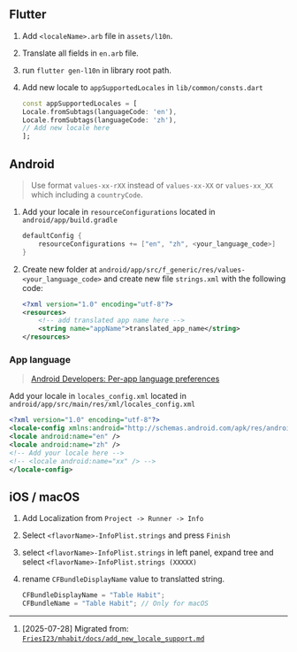 <!-- markdownlint-disable no-inline-html first-line-heading -->

## Flutter

1. Add `<localeName>.arb` file in `assets/l10n`.
2. Translate all fields in `en.arb` file.
3. run `flutter gen-l10n` in library root path.
4. Add new locale to `appSupportedLocales` in `lib/common/consts.dart`

   ```dart
   const appSupportedLocales = [
   Locale.fromSubtags(languageCode: 'en'),
   Locale.fromSubtags(languageCode: 'zh'),
   // Add new locale here
   ];
   ```

## Android

> Use format `values-xx-rXX` instead of `values-xx-XX` or `values-xx_XX`
> which including a `countryCode`.

1. Add your locale in `resourceConfigurations` located in `android/app/build.gradle`

   ```gradle
   defaultConfig {
       resourceConfigurations += ["en", "zh", <your_language_code>]
   }
   ```

2. Create new folder at `android/app/src/f_generic/res/values-<your_language_code>`
   and create new file `strings.xml` with the following code:

   ```xml
   <?xml version="1.0" encoding="utf-8"?>
   <resources>
       <!-- add translated app name here -->
       <string name="appName">translated_app_name</string>
   </resources>
   ```

### App language

> [Android Developers: Per-app language preferences][app-languages]

Add your locale in `locales_config.xml` located in `android/app/src/main/res/xml/locales_config.xml`

```xml
<?xml version="1.0" encoding="utf-8"?>
<locale-config xmlns:android="http://schemas.android.com/apk/res/android">
<locale android:name="en" />
<locale android:name="zh" />
<!-- Add your locale here -->
<!-- <locale android:name="xx" /> -->
</locale-config>
```

## iOS / macOS

1. Add Localization from `Project -> Runner -> Info`
2. Select `<flavorName>-InfoPlist.strings` and press `Finish`
3. select `<flavorName>-InfoPlist.strings` in left panel, expand tree and select `<flavorName>-InfoPlist.strings (XXXXX)`
4. rename `CFBundleDisplayName` value to translatted string.

   ```swift
   CFBundleDisplayName = "Table Habit";
   CFBundleName = "Table Habit"; // Only for macOS
   ```

<!-- refs -->

[app-languages]: https://developer.android.com/guide/topics/resources/app-languages

---

1. [2025-07-28] Migrated from: [`FriesI23/mhabit/docs/add_new_locale_support.md`][_migrate]

[_migrate]: https://github.com/FriesI23/mhabit/blob/3d77abe340b2595f03ed42a510d160903f603417/docs/add_new_locale_support.md
